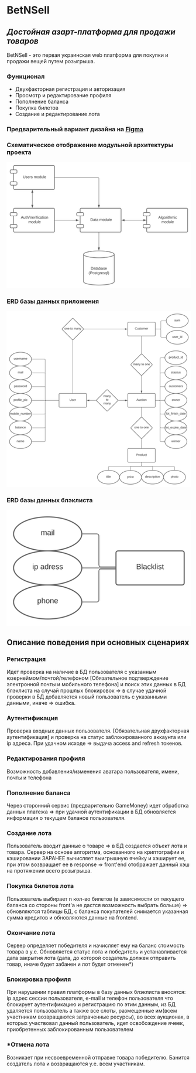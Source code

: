 # BetNSell
## _Достойная азарт-платформа для продажи товаров_

BetNSell - это первая украинская web платформа для покупки и продажи вещей путем розыгрыша.
### Функционал
- Двухфакторная регистрация и авторизация
- Просмотр и редактирование профиля
- Пополнение баланса
- Покупка билетов
- Создание и редактирование лота

### Предварительный вариант дизайна на [Figma](https://www.figma.com/file/shalRMjovyF7eh2C2Bw4Gv/Online-Casino?node-id=0%3A1)

### Схематическое отображение модульной архитектуры проекта
<img style="width=400px;height=300px" src="/images/betnsell_architecture_diagram.svg">

### ERD базы данных приложения
<img src="/images/betnsell_database_diagram.svg">

### ERD базы данных блэклиста
<img src="/images/betnsell_blacklist-db.svg">

## Описание поведения при основных сценариях

### Регистрация
Идет проверка на наличие в БД пользователя с указанным юзернеймом/почтой/телефоном [Обязательное подтверждение электронной почты и мобильного телефона] и поиск этих данных в БД блэклиста на случай прошлых блокировок => в случае удачной проверки в БД добавляется новый пользователь с указанными данными, иначе => ошибка.
### Аутентификация 
Проверка входных данных пользователя. [Обязательная двухфакторная аутентификация] и проверка на статус заблокированного аккаунта или ip адреса. При удачном исходе => выдача access and refresh токенов.
### Редактирования профиля
Возможность добавления/изменения аватара пользователя, имени, почты и телефона
### Пополнение баланса 
Через сторонний сервис (предварительно GameMoney) идет обработка данных платежа => при удачной аутентификации в БД обновляется информация о текущем балансе пользователя.
### Создание лота 
Пользователь вводит данные о товаре => в БД создается объект лота и товара. Сервер на основе алгоритма, основанного на криптографии и кэшировании ЗАРАНЕЕ вычисляет выигрышную ячейку и хэширует ее, при этом возвращает ее в response => front'end отображает данный хэш на протяжении всего розыгрыша. 
### Покупка билетов лота 
Пользователь выбирает n кол-во билетов (в зависимости от текущего баланса со стороны front'a не дастся возможность выбрать больше) => обновляются таблицы БД, с баланса покупателей снимается указанная сумма кредитов  и обновляются данные на frontend.
### Окончание лота 
Сервер определяет победителя и начисляет ему на баланс стоимость товара в у.е. Обновляется статус лота и победитель и устанавливается дата закрытия лота (дата, до которой создатель должен отправить товар, иначе будет забанен и лот будет отменен*)
### Блокировка профиля 
При нарушении правил платформы в базу данных блэклиста вносятся: ip адрес сессии пользователя, e-mail и телефон пользователя что блокирует аутентификацию и регистрацию по этим данным, из БД удаляется пользователь а также все слоты, размещенные им(всем участникам возвращаются затраченные ресурсы), во всех аукционах, в которых участвовал данный пользователь, идет освобождение ячеек, приобретенных заблокированным пользователем
### *Отмена лота 
Возникает при несвоевременной отправке товара победителю. Банится создатель лота и возвращаются у.е. всем участникам.

